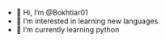 - 👋 Hi, I’m @Bokhtiar01
- 👀 I’m interested in learning new languages
- 🌱 I’m currently learning python

<!---
Bokhtiar01/Bokhtiar01 is a ✨ special ✨ repository because its `README.md` (this file) appears on your GitHub profile.
You can click the Preview link to take a look at your changes.
--->
